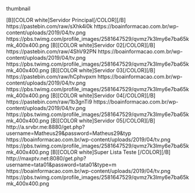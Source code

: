 

<layoutype>thumbnail</layoutype>

<channels>


<channel>
<name>[B][COLOR white]Servidor Principal[/COLOR][/B]</name>
<externallink>https://pastebin.com/raw/sXhk4i0k</externallink>
<fanart>https://boainformacao.com.br/wp-content/uploads/2019/04/tv.png</fanart>
<thumbnail>https://pbs.twimg.com/profile_images/2581647529/qvmz7k3lmy6e7ba65kmk_400x400.png</thumbnail>
</channel>

<channel>
<name>[B][COLOR white]Servidor 02[/COLOR][/B]</name>
<externallink>https://pastebin.com/raw/4ShV92PN</externallink>
<fanart>https://boainformacao.com.br/wp-content/uploads/2019/04/tv.png</fanart>
<thumbnail>https://pbs.twimg.com/profile_images/2581647529/qvmz7k3lmy6e7ba65kmk_400x400.png</thumbnail>
</channel>

<channel>
<name>[B][COLOR white]Servidor 03[/COLOR][/B]</name>
<externallink>https://pastebin.com/raw/hCphvpxm</externallink>
<fanart>https://boainformacao.com.br/wp-content/uploads/2019/04/tv.png</fanart>
<thumbnail>https://pbs.twimg.com/profile_images/2581647529/qvmz7k3lmy6e7ba65kmk_400x400.png</thumbnail>
</channel>

<channel>
<name>[B][COLOR white]Servidor 04[/COLOR][/B]</name>
<externallink>https://pastebin.com/raw/1b3gnTi9</externallink>
<fanart>https://boainformacao.com.br/wp-content/uploads/2019/04/tv.png</fanart>
<thumbnail>https://pbs.twimg.com/profile_images/2581647529/qvmz7k3lmy6e7ba65kmk_400x400.png</thumbnail>
</channel>

<channel>
<name>[B][COLOR white]Servidor 05[/COLOR][/B]</name>
<externallink>http://a.srvbr.me:8880/get.php?username=Matheus29&password=Matheus29&typ</externallink>
<fanart>https://boainformacao.com.br/wp-content/uploads/2019/04/tv.png</fanart>
<thumbnail>https://pbs.twimg.com/profile_images/2581647529/qvmz7k3lmy6e7ba65kmk_400x400.png</thumbnail>
</channel>

<channel>
<name>[B][COLOR white]Super Lista Teste [/COLOR][/B]</name>
<externallink>http://maxptv.net:8080/get.php?username=tata01&password=tata01&type=m</externallink>
<fanart>https://boainformacao.com.br/wp-content/uploads/2019/04/tv.png</fanart>
<thumbnail>https://pbs.twimg.com/profile_images/2581647529/qvmz7k3lmy6e7ba65kmk_400x400.png</thumbnail>
</channel>


</channels>



